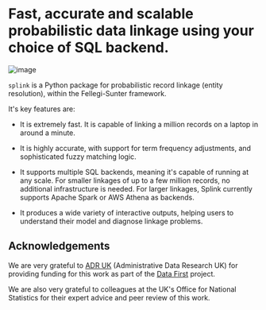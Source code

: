 # Fast, accurate and scalable probabilistic data linkage using your choice of SQL backend.

![image](https://user-images.githubusercontent.com/7570107/85285114-3969ac00-b488-11ea-88ff-5fca1b34af1f.png)

`splink` is a Python package for probabilistic record linkage (entity resolution), within the Fellegi-Sunter framework.

It's key features are:

- It is extremely fast. It is capable of linking a million records on a laptop in around a minute.

- It is highly accurate, with support for term frequency adjustments, and sophisticated fuzzy matching logic.

- It supports multiple SQL backends, meaning it's capable of running at any scale. For smaller linkages of up to a few million records, no additional infrastructure is needed. For larger linkages, Splink currently supports Apache Spark or AWS Athena as backends.

- It produces a wide variety of interactive outputs, helping users to understand their model and diagnose linkage problems.

## Acknowledgements

We are very grateful to [ADR UK](https://www.adruk.org/) (Administrative Data Research UK) for providing funding for this work as part of the [Data First](https://www.adruk.org/our-work/browse-all-projects/data-first-harnessing-the-potential-of-linked-administrative-data-for-the-justice-system-169/) project.

We are also very grateful to colleagues at the UK's Office for National Statistics for their expert advice and peer review of this work.
